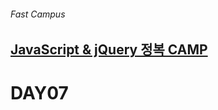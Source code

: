 ###### Fast Campus

## [JavaScript & jQuery 정복 CAMP](http://www.fastcampus.co.kr/dev_camp_jst/)

# DAY07